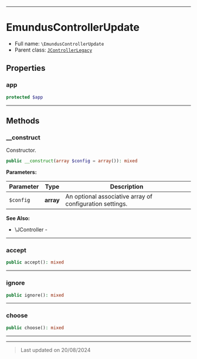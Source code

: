 ***

# EmundusControllerUpdate





* Full name: `\EmundusControllerUpdate`
* Parent class: [`JControllerLegacy`](./JControllerLegacy.md)



## Properties


### app



```php
protected $app
```






***

## Methods


### __construct

Constructor.

```php
public __construct(array $config = array()): mixed
```








**Parameters:**

| Parameter | Type | Description |
|-----------|------|-------------|
| `$config` | **array** | An optional associative array of configuration settings. |





**See Also:**

* \JController - 

***

### accept



```php
public accept(): mixed
```












***

### ignore



```php
public ignore(): mixed
```












***

### choose



```php
public choose(): mixed
```












***


***
> Last updated on 20/08/2024
